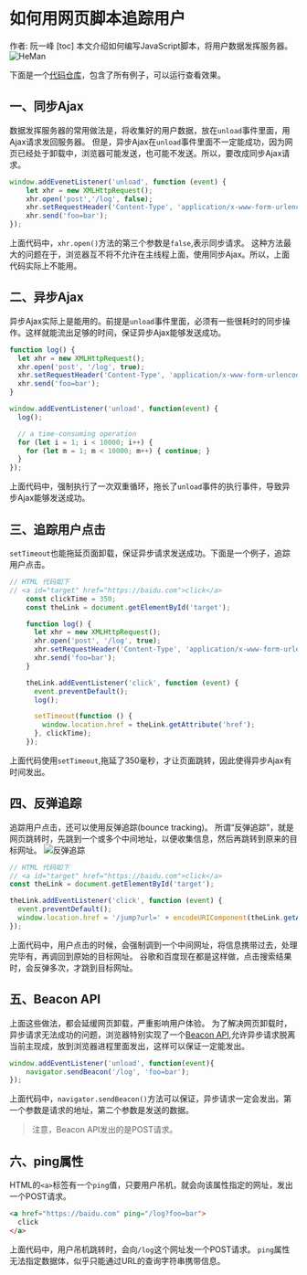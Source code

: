 # 如何用网页脚本追踪用户
作者: 阮一峰
[toc]
本文介绍如何编写JavaScript脚本，将用户数据发挥服务器。
![HeMan](https://www.wangbase.com/blogimg/asset/201904/bg2019041501.jpg)

下面是一个[代码仓库](https://github.com/ruanyf/user-tracking-demos)，包含了所有例子，可以运行查看效果。
## 一、同步Ajax
数据发挥服务器的常用做法是，将收集好的用户数据，放在`unload`事件里面，用Ajax请求发回服务器。
但是，异步Ajax在`unload`事件里面不一定能成功，因为网页已经处于卸载中，浏览器可能发送，也可能不发送。所以，要改成同步Ajax请求。
```js
window.addEvenetListener('unload', function (event) {
	let xhr = new XMLHttpRequest();
    xhr.open('post','/log', false);
    xhr.setRequestHeader('Content-Type', 'application/x-www-form-urlencoded');
    xhr.send('foo=bar');
});
```
上面代码中，`xhr.open()`方法的第三个参数是`false`,表示同步请求。
这种方法最大的问题在于，浏览器互不将不允许在主线程上面，使用同步Ajax。所以，上面代码实际上不能用。
## 二、异步Ajax
异步Ajax实际上是能用的。前提是`unload`事件里面，必须有一些很耗时的同步操作。这样就能流出足够的时间，保证异步Ajax能够发送成功。
```js
function log() {
  let xhr = new XMLHttpRequest();
  xhr.open('post', '/log', true);
  xhr.setRequestHeader('Content-Type', 'application/x-www-form-urlencoded');
  xhr.send('foo=bar');
}

window.addEventListener('unload', function(event) {
  log();

  // a time-consuming operation
  for (let i = 1; i < 10000; i++) {
    for (let m = 1; m < 10000; m++) { continue; }
  }
});
```
上面代码中，强制执行了一次双重循环，拖长了`unload`事件的执行事件，导致异步Ajax能够发送成功。
## 三、追踪用户点击
`setTimeout`也能拖延页面卸载，保证异步请求发送成功。下面是一个例子，追踪用户点击。
```js
// HTML 代码如下
// <a id="target" href="https://baidu.com">click</a>
	const clickTime = 350;
    const theLink = document.getElementById('target');

    function log() {
      let xhr = new XMLHttpRequest();
      xhr.open('post', '/log', true);
      xhr.setRequestHeader('Content-Type', 'application/x-www-form-urlencoded');
      xhr.send('foo=bar');
    }

    theLink.addEventListener('click', function (event) {
      event.preventDefault();
      log();

      setTimeout(function () {
        window.location.href = theLink.getAttribute('href');
      }, clickTime);
    });
```
上面代码使用`setTimeout`,拖延了350毫秒，才让页面跳转，因此使得异步Ajax有时间发出。
## 四、反弹追踪
追踪用户点击，还可以使用反弹追踪(bounce tracking)。
所谓“反弹追踪”，就是网页跳转时，先跳到一个或多个中间地址，以便收集信息，然后再跳转到原来的目标网址。
![反弹追踪](https://www.wangbase.com/blogimg/asset/201904/bg2019041502.jpg)

```js
// HTML 代码如下
// <a id="target" href="https://baidu.com">click</a>
const theLink = document.getElementById('target');

theLink.addEventListener('click', function (event) {
  event.preventDefault();
  window.location.href = '/jump?url=' + encodeURIComponent(theLink.getAttribute('href'));
});
```
上面代码中，用户点击的时候，会强制调到一个中间网址，将信息携带过去，处理完毕有，再调回到原始的目标网址。
谷歌和百度现在都是这样做，点击搜索结果时，会反弹多次，才跳到目标网址。
## 五、Beacon API
上面这些做法，都会延缓网页卸载，严重影响用户体验。
为了解决网页卸载时，异步请求无法成功的问题，浏览器特别实现了一个[Beacon API](https://developer.mozilla.org/en-US/docs/Web/API/Beacon_API),允许异步请求脱离当前主现成，放到浏览器进程里面发出，这样可以保证一定能发出。
```js
window.addEventListener('unload', function(event){
	navigator.sendBeacon('/log', 'foo=bar');
});
```
上面代码中，`navigator.sendBeacon()`方法可以保证，异步请求一定会发出。第一个参数是请求的地址，第二个参数是发送的数据。
> 注意，Beacon API发出的是POST请求。

## 六、ping属性
HTML的`<a>`标签有一个`ping`值，只要用户吊机，就会向该属性指定的网址，发出一个POST请求。
```html
<a href="https://baidu.com" ping="/log?foo=bar">
  click
</a>
```
上面代码中，用户吊机跳转时，会向`/log`这个网址发一个POST请求。
`ping`属性无法指定数据体，似乎只能通过URL的查询字符串携带信息。